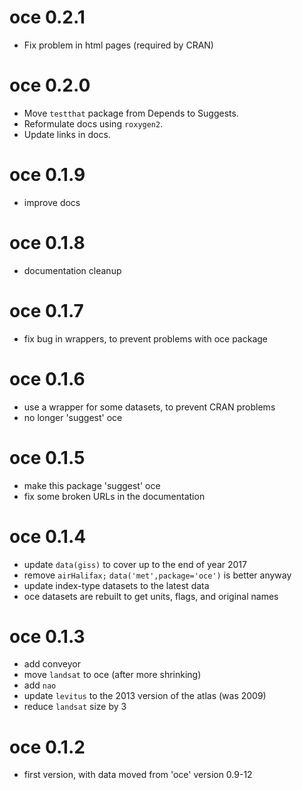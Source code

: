 # oce 0.2.1

* Fix problem in html pages (required by CRAN)

# oce 0.2.0

* Move `testthat` package from Depends to Suggests.
* Reformulate docs using `roxygen2`.
* Update links in docs.

# oce 0.1.9

* improve docs

# oce 0.1.8

* documentation cleanup

# oce 0.1.7

* fix bug in wrappers, to prevent problems with oce package

# oce 0.1.6

* use a wrapper for some datasets, to prevent CRAN problems
* no longer 'suggest' oce

# oce 0.1.5

* make this package 'suggest' oce
* fix some broken URLs in the documentation

# oce 0.1.4

* update `data(giss)` to cover up to the end of year 2017
* remove `airHalifax;` `data('met',package='oce')` is better anyway
* update index-type datasets to the latest data
* oce datasets are rebuilt to get units, flags, and original names

# oce 0.1.3

* add conveyor
* move `landsat` to oce (after more shrinking)
* add `nao`
* update `levitus` to the 2013 version of the atlas (was 2009)
* reduce `landsat` size by 3

# oce 0.1.2

* first version, with data moved from 'oce' version 0.9-12

